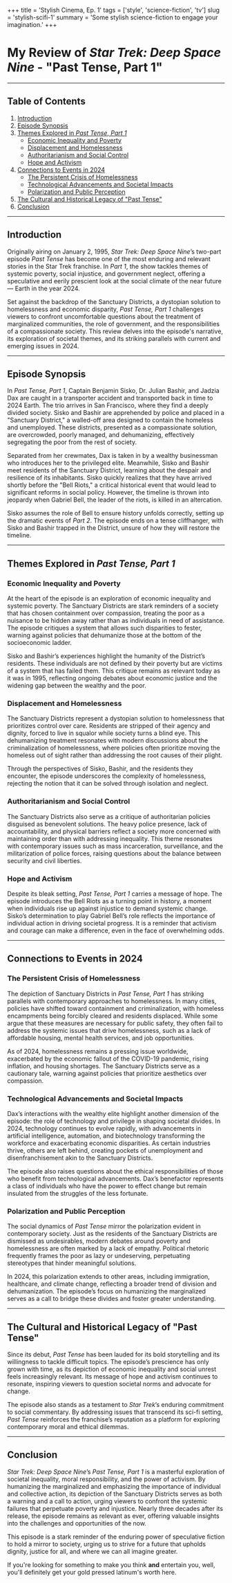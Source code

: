 +++
title = 'Stylish Cinema, Ep. 1'
tags = ['style', 'science-fiction', 'tv']
slug =  'stylish-scifi-1'
summary = 'Some stylish science-fiction to engage your imagination.' 
+++

# My Review of *Star Trek: Deep Space Nine* - "Past Tense, Part 1"

---

## Table of Contents

1. [Introduction](#introduction)
2. [Episode Synopsis](#episode-synopsis)
3. [Themes Explored in *Past Tense, Part 1*](#themes-explored-in-past-tense-part-1)
   - [Economic Inequality and Poverty](#economic-inequality-and-poverty)
   - [Displacement and Homelessness](#displacement-and-homelessness)
   - [Authoritarianism and Social Control](#authoritarianism-and-social-control)
   - [Hope and Activism](#hope-and-activism)
4. [Connections to Events in 2024](#connections-to-events-in-2024)
   - [The Persistent Crisis of Homelessness](#the-persistent-crisis-of-homelessness)
   - [Technological Advancements and Societal Impacts](#technological-advancements-and-societal-impacts)
   - [Polarization and Public Perception](#polarization-and-public-perception)
5. [The Cultural and Historical Legacy of "Past Tense"](#the-cultural-and-historical-legacy-of-past-tense)
6. [Conclusion](#conclusion)

---

## Introduction

Originally airing on January 2, 1995, *Star Trek: Deep Space Nine*’s two-part episode *Past Tense* has become one of the most enduring and relevant stories in the Star Trek franchise. In *Part 1*, the show tackles themes of systemic poverty, social injustice, and government neglect, offering a speculative and eerily prescient look at the social climate of the near future — Earth in the year 2024.

Set against the backdrop of the Sanctuary Districts, a dystopian solution to homelessness and economic disparity, *Past Tense, Part 1* challenges viewers to confront uncomfortable questions about the treatment of marginalized communities, the role of government, and the responsibilities of a compassionate society. This review delves into the episode's narrative, its exploration of societal themes, and its striking parallels with current and emerging issues in 2024.

---

## Episode Synopsis

In *Past Tense, Part 1*, Captain Benjamin Sisko, Dr. Julian Bashir, and Jadzia Dax are caught in a transporter accident and transported back in time to 2024 Earth. The trio arrives in San Francisco, where they find a deeply divided society. Sisko and Bashir are apprehended by police and placed in a "Sanctuary District," a walled-off area designed to contain the homeless and unemployed. These districts, presented as a compassionate solution, are overcrowded, poorly managed, and dehumanizing, effectively segregating the poor from the rest of society.

Separated from her crewmates, Dax is taken in by a wealthy businessman who introduces her to the privileged elite. Meanwhile, Sisko and Bashir meet residents of the Sanctuary District, learning about the despair and resilience of its inhabitants. Sisko quickly realizes that they have arrived shortly before the "Bell Riots," a critical historical event that would lead to significant reforms in social policy. However, the timeline is thrown into jeopardy when Gabriel Bell, the leader of the riots, is killed in an altercation.

Sisko assumes the role of Bell to ensure history unfolds correctly, setting up the dramatic events of *Part 2*. The episode ends on a tense cliffhanger, with Sisko and Bashir trapped in the District, unsure of how they will restore the timeline.

---

## Themes Explored in *Past Tense, Part 1*

### Economic Inequality and Poverty

At the heart of the episode is an exploration of economic inequality and systemic poverty. The Sanctuary Districts are stark reminders of a society that has chosen containment over compassion, treating the poor as a nuisance to be hidden away rather than as individuals in need of assistance. The episode critiques a system that allows such disparities to fester, warning against policies that dehumanize those at the bottom of the socioeconomic ladder.

Sisko and Bashir’s experiences highlight the humanity of the District’s residents. These individuals are not defined by their poverty but are victims of a system that has failed them. This critique remains as relevant today as it was in 1995, reflecting ongoing debates about economic justice and the widening gap between the wealthy and the poor.

### Displacement and Homelessness

The Sanctuary Districts represent a dystopian solution to homelessness that prioritizes control over care. Residents are stripped of their agency and dignity, forced to live in squalor while society turns a blind eye. This dehumanizing treatment resonates with modern discussions about the criminalization of homelessness, where policies often prioritize moving the homeless out of sight rather than addressing the root causes of their plight.

Through the perspectives of Sisko, Bashir, and the residents they encounter, the episode underscores the complexity of homelessness, rejecting the notion that it can be solved through isolation and neglect.

### Authoritarianism and Social Control

The Sanctuary Districts also serve as a critique of authoritarian policies disguised as benevolent solutions. The heavy police presence, lack of accountability, and physical barriers reflect a society more concerned with maintaining order than with addressing inequality. This theme resonates with contemporary issues such as mass incarceration, surveillance, and the militarization of police forces, raising questions about the balance between security and civil liberties.

### Hope and Activism

Despite its bleak setting, *Past Tense, Part 1* carries a message of hope. The episode introduces the Bell Riots as a turning point in history, a moment when individuals rise up against injustice to demand systemic change. Sisko’s determination to play Gabriel Bell’s role reflects the importance of individual action in driving societal progress. It is a reminder that activism and courage can make a difference, even in the face of overwhelming odds.

---

## Connections to Events in 2024

### The Persistent Crisis of Homelessness

The depiction of Sanctuary Districts in *Past Tense, Part 1* has striking parallels with contemporary approaches to homelessness. In many cities, policies have shifted toward containment and criminalization, with homeless encampments being forcibly cleared and residents displaced. While some argue that these measures are necessary for public safety, they often fail to address the systemic issues that drive homelessness, such as a lack of affordable housing, mental health services, and job opportunities.

As of 2024, homelessness remains a pressing issue worldwide, exacerbated by the economic fallout of the COVID-19 pandemic, rising inflation, and housing shortages. The Sanctuary Districts serve as a cautionary tale, warning against policies that prioritize aesthetics over compassion.

### Technological Advancements and Societal Impacts

Dax’s interactions with the wealthy elite highlight another dimension of the episode: the role of technology and privilege in shaping societal divides. In 2024, technology continues to evolve rapidly, with advancements in artificial intelligence, automation, and biotechnology transforming the workforce and exacerbating economic disparities. As certain industries thrive, others are left behind, creating pockets of unemployment and disenfranchisement akin to the Sanctuary Districts.

The episode also raises questions about the ethical responsibilities of those who benefit from technological advancements. Dax’s benefactor represents a class of individuals who have the power to effect change but remain insulated from the struggles of the less fortunate.

### Polarization and Public Perception

The social dynamics of *Past Tense* mirror the polarization evident in contemporary society. Just as the residents of the Sanctuary Districts are dismissed as undesirables, modern debates around poverty and homelessness are often marked by a lack of empathy. Political rhetoric frequently frames the poor as lazy or undeserving, perpetuating stereotypes that hinder meaningful solutions.

In 2024, this polarization extends to other areas, including immigration, healthcare, and climate change, reflecting a broader trend of division and dehumanization. The episode’s focus on humanizing the marginalized serves as a call to bridge these divides and foster greater understanding.

---

## The Cultural and Historical Legacy of "Past Tense"

Since its debut, *Past Tense* has been lauded for its bold storytelling and its willingness to tackle difficult topics. The episode’s prescience has only grown with time, as its depiction of economic inequality and social unrest feels increasingly relevant. Its message of hope and activism continues to resonate, inspiring viewers to question societal norms and advocate for change.

The episode also stands as a testament to *Star Trek*’s enduring commitment to social commentary. By addressing issues that transcend its sci-fi setting, *Past Tense* reinforces the franchise’s reputation as a platform for exploring contemporary moral and ethical dilemmas.

---

## Conclusion

*Star Trek: Deep Space Nine*’s *Past Tense, Part 1* is a masterful exploration of societal inequality, moral responsibility, and the power of activism. By humanizing the marginalized and emphasizing the importance of individual and collective action, its depiction of the Sanctuary Districts serves as both a warning and a call to action, urging viewers to confront the systemic failures that perpetuate poverty and injustice. Nearly three decades after its release, the episode remains as relevant as ever, offering valuable insights into the challenges and opportunities of the now. 

This episode is a stark reminder of the enduring power of speculative fiction to hold a mirror to society, urging us to strive for a future that upholds dignity, justice for all, and where we can all imagine greater. 

If you're looking for something to make you think **and** entertain you, well, you'll definitely get your gold pressed latinum's worth here. 

